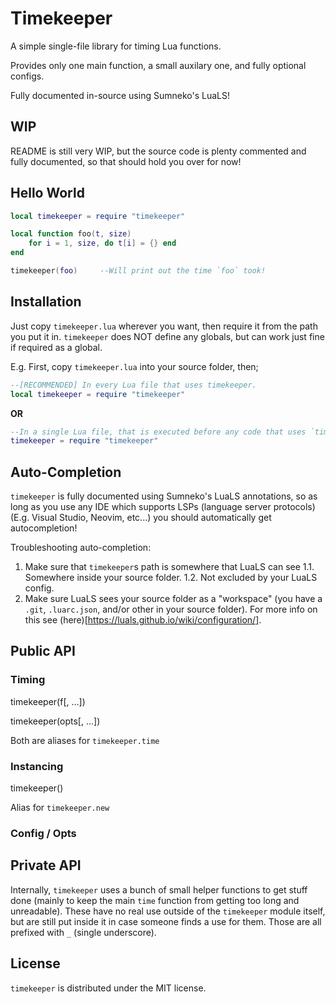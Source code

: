 # Timekeeper
A simple single-file library for timing Lua functions. 

Provides only one main function, a small auxilary one, and fully optional configs.

Fully documented in-source using Sumneko's LuaLS!

## WIP 
README is still very WIP, but the source code is plenty commented and fully documented, so that should hold you over for now!

## Hello World
```lua
local timekeeper = require "timekeeper"

local function foo(t, size)
	for i = 1, size, do t[i] = {} end
end

timekeeper(foo) 	--Will print out the time `foo` took!
```

## Installation
Just copy `timekeeper.lua` wherever you want, then require it from the path you put it in. `timekeeper` does NOT define any globals, but can work just fine if required as a global.

E.g. First, copy `timekeeper.lua` into your source folder, then;
```lua
--[RECOMMENDED] In every Lua file that uses timekeeper.
local timekeeper = require "timekeeper"
```
**OR**
```lua
--In a single Lua file, that is executed before any code that uses `timekeeper`.
timekeeper = require "timekeeper"
```

## Auto-Completion
`timekeeper` is fully documented using Sumneko's LuaLS annotations, so as long as you use any IDE which supports LSPs (language server protocols) (E.g. Visual Studio, Neovim, etc...) you should automatically get autocompletion! 

Troubleshooting auto-completion:
1. Make sure that `timekeeper`s path is somewhere that LuaLS can see
1.1. Somewhere inside your source folder.
1.2. Not excluded by your LuaLS config.
2. Make sure LuaLS sees your source folder as a "workspace" (you have a `.git`, `.luarc.json`, and/or other in your source folder). For more info on this see (here)[https://luals.github.io/wiki/configuration/].

## Public API
### Timing
timekeeper(f[, ...])

timekeeper(opts[, ...])

Both are aliases for `timekeeper.time`
### Instancing
timekeeper()

Alias for `timekeeper.new`
### Config / Opts

## Private API
Internally, `timekeeper` uses a bunch of small helper functions to get stuff done (mainly to keep the main `time` function from getting too long and unreadable). These have no real use outside of the `timekeeper` module itself, but are still put inside it in case someone finds a use for them. Those are all prefixed with `_` (single underscore).


## License
`timekeeper` is distributed under the MIT license.

